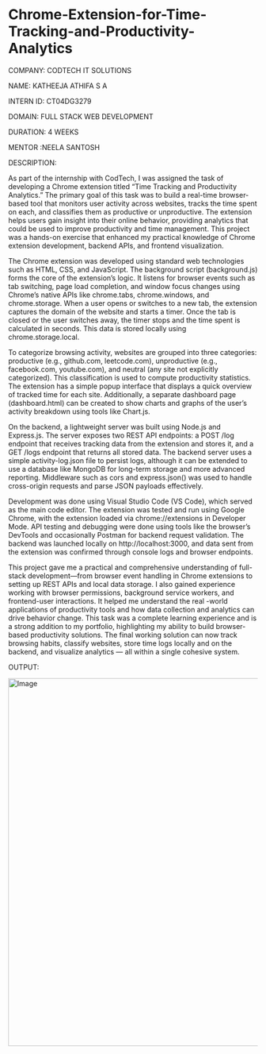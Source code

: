 # Chrome-Extension-for-Time-Tracking-and-Productivity-Analytics

COMPANY: CODTECH IT SOLUTIONS

NAME: KATHEEJA ATHIFA S A

INTERN ID: CT04DG3279

DOMAIN: FULL STACK WEB DEVELOPMENT

DURATION: 4 WEEKS

MENTOR :NEELA SANTOSH

DESCRIPTION:

As part of the internship with CodTech, I was assigned the task of developing a Chrome extension titled “Time
Tracking and Productivity Analytics.” The primary goal of this task was to build a real-time browser-based tool that
monitors user activity across websites, tracks the time spent on each, and classifies them as productive or 
unproductive. The extension helps users gain insight into their online behavior, providing analytics that could be 
used to improve productivity and time management. This project was a hands-on exercise that enhanced my practical 
knowledge of Chrome extension development, backend APIs, and frontend visualization.

The Chrome extension was developed using standard web technologies such as HTML, CSS, and JavaScript. The background 
script (background.js) forms the core of the extension’s logic. It listens for browser events such as tab switching, 
page load completion, and window focus changes using Chrome’s native APIs like chrome.tabs, chrome.windows, and 
chrome.storage. When a user opens or switches to a new tab, the extension captures the domain of the website and 
starts a timer. Once the tab is closed or the user switches away, the timer stops and the time spent is calculated in seconds. This data is stored locally using chrome.storage.local.

To categorize browsing activity, websites are grouped into three categories: productive (e.g., github.com,
leetcode.com), unproductive (e.g., facebook.com, youtube.com), and neutral (any site not explicitly categorized).
This classification is used to compute productivity statistics. The extension has a simple popup interface that 
displays a quick overview of tracked time for each site. Additionally, a separate dashboard page (dashboard.html) 
can be created to show charts and graphs of the user’s activity breakdown using tools like Chart.js.

On the backend, a lightweight server was built using Node.js and Express.js. The server exposes two REST API 
endpoints: a POST /log endpoint that receives tracking data from the extension and stores it, and a GET /logs 
endpoint that returns all stored data. The backend server uses a simple activity-log.json file to persist logs, 
although it can be extended to use a database like MongoDB for long-term storage and more advanced reporting.
Middleware such as cors and express.json() was used to handle cross-origin requests and parse JSON payloads
effectively.

Development was done using Visual Studio Code (VS Code), which served as the main code editor. The extension was
tested and run using Google Chrome, with the extension loaded via chrome://extensions in Developer Mode. API testing
and debugging were done using tools like the browser’s DevTools and occasionally Postman for backend request
validation. The backend was launched locally on http://localhost:3000, and data sent from the extension was
confirmed through console logs and browser endpoints.

This project gave me a practical and comprehensive understanding of full-stack development—from browser event
handling in Chrome extensions to setting up REST APIs and local data storage. I also gained experience working with 
browser permissions, background service workers, and frontend-user interactions. It helped me understand the real
-world applications of productivity tools and how data collection and analytics can drive behavior change. This task
was a complete learning experience and is a strong addition to my portfolio, highlighting my ability to build
browser-based productivity solutions. The final working solution can now track browsing habits, classify websites,
store time logs locally and on the backend, and visualize analytics — all within a single cohesive system.

OUTPUT:

<img width="1138" height="741" alt="Image" src="https://github.com/user-attachments/assets/616712c9-cef9-4001-be1b-ad1637657e3b" />
